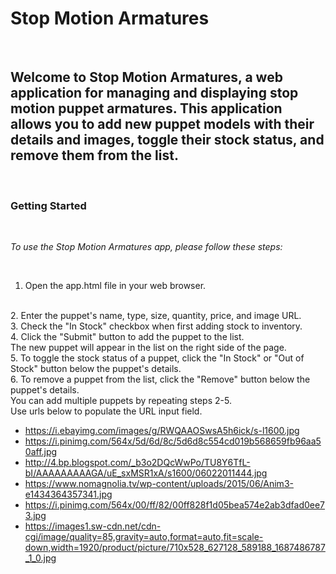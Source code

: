 # Stop Motion Armatures

<br>

## Welcome to Stop Motion Armatures, a web application for managing and displaying stop motion puppet armatures. This application allows you to add new puppet models with their details and images, toggle their stock status, and remove them from the list.

<br>

### **Getting Started**

<br>

*To use the Stop Motion Armatures app, please follow these steps:*

<br>

1. Open the app.html file in your web browser.
<br>
2. Enter the puppet's name, type, size, quantity, price, and image URL.
<br>
3. Check the "In Stock" checkbox when first adding stock to inventory.
<br>
4. Click the "Submit" button to add the puppet to the list.
<br>
The new puppet will appear in the list on the right side of the page.
<br>
5. To toggle the stock status of a puppet, click the "In Stock" or "Out of Stock" button below the puppet's details.<br>
6. To remove a puppet from the list, click the "Remove" button below the puppet's details.<br>
You can add multiple puppets by repeating steps 2-5.<br>
Use urls below to populate the URL input field.

<br>

- https://i.ebayimg.com/images/g/RWQAAOSwsA5h6ick/s-l1600.jpg<br>
- https://i.pinimg.com/564x/5d/6d/8c/5d6d8c554cd019b568659fb96aa50aff.jpg<br>
- http://4.bp.blogspot.com/_b3o2DQcWwPo/TU8Y6TfL-bI/AAAAAAAAAGA/uE_sxMSR1xA/s1600/06022011444.jpg<br>
- https://www.nomagnolia.tv/wp-content/uploads/2015/06/Anim3-e1434364357341.jpg<br>
- https://i.pinimg.com/564x/00/ff/82/00ff828f1d05bea574e2ab3dfad0ee73.jpg<br>
- https://images1.sw-cdn.net/cdn-cgi/image/quality=85,gravity=auto,format=auto,fit=scale-down,width=1920/product/picture/710x528_627128_589188_1687486787_1_0.jpg<br>

